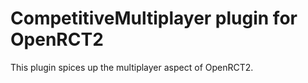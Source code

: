 # CompetitiveMultiplayer plugin for OpenRCT2

This plugin spices up the multiplayer aspect of OpenRCT2.
